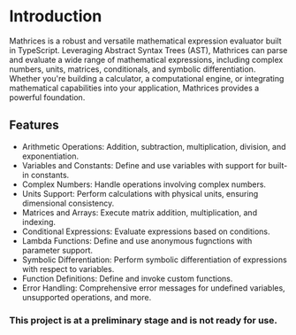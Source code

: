 # Introduction
Mathrices is a robust and versatile mathematical expression evaluator built in TypeScript. Leveraging Abstract Syntax Trees (AST), Mathrices can parse and evaluate a wide range of mathematical expressions, including complex numbers, units, matrices, conditionals, and symbolic differentiation. Whether you're building a calculator, a computational engine, or integrating mathematical capabilities into your application, Mathrices provides a powerful foundation.

## Features
- Arithmetic Operations: Addition, subtraction, multiplication, division, and exponentiation.
- Variables and Constants: Define and use variables with support for built-in constants.
- Complex Numbers: Handle operations involving complex numbers.
- Units Support: Perform calculations with physical units, ensuring dimensional consistency.
- Matrices and Arrays: Execute matrix addition, multiplication, and indexing.
- Conditional Expressions: Evaluate expressions based on conditions.
- Lambda Functions: Define and use anonymous fugnctions with parameter support.
- Symbolic Differentiation: Perform symbolic differentiation of expressions with respect to variables.
- Function Definitions: Define and invoke custom functions.
- Error Handling: Comprehensive error messages for undefined variables, unsupported operations, and more.

### This project is at a preliminary stage and is not ready for use.